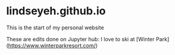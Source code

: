 # lindseyeh.github.io
This is the start of my personal website

These are edits done on Jupyter hub:
I love to ski at [Winter Park]
(https://www.winterparkresort.com/)
